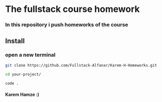 # The fullstack course homework
### In this repository i push homeworks of the course
## Install
### open a new terminal
```sh
git clone https://github.com/Fullstack-Alfanar/Karem-H-Homeworks.git
```
```sh
cd your-project/
```
```sh
code .
```
#### Karem Hamze :)
